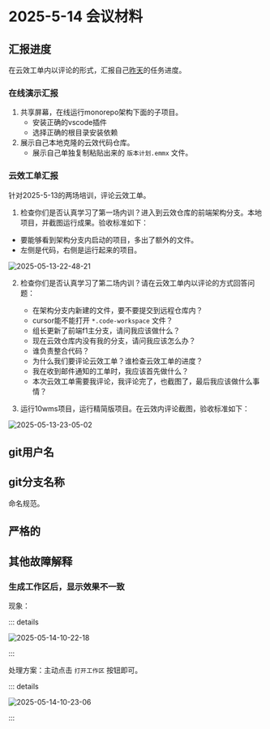 # 2025-5-14 会议材料

## 汇报进度

在云效工单内以评论的形式，汇报自己[昨天](../2025-5-13/index.md)的任务进度。

### 在线演示汇报

1. 共享屏幕，在线运行monorepo架构下面的子项目。
   - 安装正确的vscode插件
   - 选择正确的根目录安装依赖
2. 展示自己本地克隆的云效代码仓库。
   - 展示自己单独复制粘贴出来的 `版本计划.emmx` 文件。

### 云效工单汇报

针对2025-5-13的两场培训，评论云效工单。

1. 检查你们是否认真学习了第一场内训？进入到云效仓库的前端架构分支。本地项目，并截图运行成果。验收标准如下：

- 要能够看到架构分支内启动的项目，多出了额外的文件。
- 左侧是代码，右侧是运行起来的项目。

![2025-05-13-22-48-21](https://s2.loli.net/2025/05/13/bT3FulxMcrzC1Uy.png)

2. 检查你们是否认真学习了第二场内训？请在云效工单内以评论的方式回答问题：

   - 在架构分支内新建的文件，要不要提交到远程仓库内？
   - cursor能不能打开 `*.code-workspace` 文件？
   - 组长更新了前端f1主分支，请问我应该做什么？
   - 现在云效仓库内没有我的分支，请问我应该怎么办？
   - 谁负责整合代码？
   - 为什么我们要评论云效工单？谁检查云效工单的进度？
   - 我在收到邮件通知的工单时，我应该首先做什么？
   - 本次云效工单需要我评论，我评论完了，也截图了，最后我应该做什么事情？

3. 运行10wms项目，运行精简版项目。在云效内评论截图，验收标准如下：

![2025-05-13-23-05-02](https://s2.loli.net/2025/05/13/xgnSkHm9swArD2C.png)

## git用户名

## git分支名称

命名规范。

## 严格的

## 其他故障解释

### 生成工作区后，显示效果不一致

现象：

::: details

![2025-05-14-10-22-18](https://s2.loli.net/2025/05/14/Nrig5jS6qzkQC4F.png)

:::

处理方案：主动点击 `打开工作区` 按钮即可。

::: details

![2025-05-14-10-23-06](https://s2.loli.net/2025/05/14/CEfaZjnry3eDW9s.png)

:::
